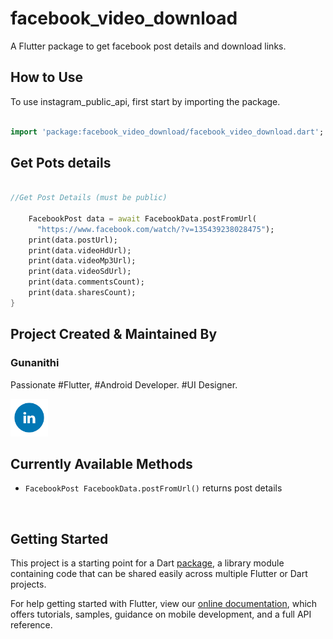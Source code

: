 # facebook_video_download

A Flutter package to get facebook post details and download links.

## How to Use 

To use instagram_public_api, first start by importing the package.
```dart

import 'package:facebook_video_download/facebook_video_download.dart';

```

## Get Pots details

```dart

//Get Post Details (must be public)

    FacebookPost data = await FacebookData.postFromUrl(
      "https://www.facebook.com/watch/?v=135439238028475");
    print(data.postUrl);
    print(data.videoHdUrl);
    print(data.videoMp3Url);
    print(data.videoSdUrl);
    print(data.commentsCount);
    print(data.sharesCount);
}

```

## Project Created & Maintained By

### Gunanithi

Passionate #Flutter, #Android Developer. #UI Designer.


<a href="https://www.linkedin.com/in/imtheguna/"><img src="https://github.com/aritraroy/social-icons/blob/master/linkedin-icon.png?raw=true" width="60"></a>


## Currently Available Methods
- `FacebookPost FacebookData.postFromUrl()` returns post details
</br>


## Getting Started

This project is a starting point for a Dart
[package](https://flutter.dev/developing-packages/),
a library module containing code that can be shared easily across
multiple Flutter or Dart projects.

For help getting started with Flutter, view our 
[online documentation](https://flutter.dev/docs), which offers tutorials, 
samples, guidance on mobile development, and a full API reference.
